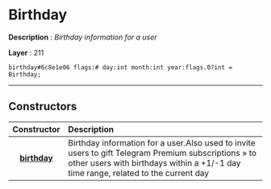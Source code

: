 # Birthday

**Description** : *Birthday information for a user*

**Layer** : 211

```tl
birthday#6c8e1e06 flags:# day:int month:int year:flags.0?int = Birthday;
```

---

## Constructors

| Constructor | Description |
| :---: | :--- |
| [**birthday**](constructor/birthday) | Birthday information for a user.Also used to invite users to gift Telegram Premium subscriptions » to other users with birthdays within a +1/-1 day time range, related to the current day |